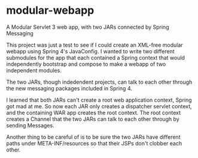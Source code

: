 modular-webapp
==============

A Modular Servlet 3 web app, with two JARs connected by Spring Messaging

This project was just a test to see if I could create an XML-free modular webapp using Spring 4's JavaConfig.  I wanted
to write two different submodules for the app that each contained a Spring context that would independently bootstrap
and compose to make a webapp of two independent modules.

The two JARs, though indedendent projects, can talk to each other through the new messaging packages included in Spring 4.

I learned that both JARs can't create a root web application context, Spring got mad at me. So now each JAR only creates
a dispatcher servlet context, and the containing WAR app creates the root context.  The root context creates a Channel
that the two JARs can talk to each other through by sending Messages.

Another thing to be careful of is to be sure the two JARs have different paths under META-INF/resources so that their
JSPs don't clobber each other.
